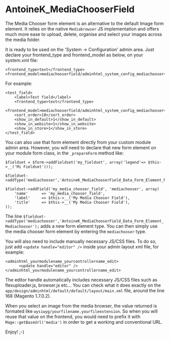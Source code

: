 AntoineK_MediaChooserField
==========================


The Media Chooser form element is an alternative to the default Image form element. It relies on the native ```Mediabrowser``` JS implementation and offers much more ease to upload, delete, organise and select your images across the media folder.

It is ready to be used on the 'System -> Configuration' admin area.
Just declare your frontend_type and frontend_model as below, on your system.xml file:

```
<frontend_type>text</frontend_type>
<frontend_model>mediachooserfield/adminhtml_system_config_mediachooser</frontend_model>
```

For example:

```
<test_field>
    <label>Test field</label>
    <frontend_type>text</frontend_type>
    <frontend_model>mediachooserfield/adminhtml_system_config_mediachooser</frontend_model>
    <sort_order>10</sort_order>
    <show_in_default>1</show_in_default>
    <show_in_website>1</show_in_website>
    <show_in_store>1</show_in_store>
</test_field>
```

You can also use that form element directly from your custom module admin area.
However, you will need to declare that new form element on your module form class, in the ```_prepareForm``` method like:

```
$fieldset = $form->addFieldset('my_fieldset', array('legend'=> $this->__('Mi Fieldset')));

$fieldset->addType('mediachooser','AntoineK_MediaChooserField_Data_Form_Element_Mediachooser');

$fieldset->addField('my_media_chooser_field', 'mediachooser', array(
    'name'      => 'my_media_chooser_field',
    'label'     => $this->__('My Media Chooser Field'),
    'title'     => $this->__('My Media Chooser Field'),
));
```

The line ```$fieldset->addType('mediachooser','AntoineK_MediaChooserField_Data_Form_Element_Mediachooser');``` adds a new form element type.
You can then simply use the media chooser form element by entering the ```mediachooser``` type.

You will also need to include manually necessary JS/CSS files.
To do so, just add ```<update handle="editor" />``` inside your admin layout xml file, for example:

```
<adminhtml_yourmodulename_yourcontrollername_edit>
      <update handle="editor" />
</adminhtml_yourmodulename_yourcontrollername_edit>
```

The editor handle automatically includes necessary JS/CSS files such as flexuploader.js, browser.js etc...
You can check what it does exactly on the ```app/design/adminhtml/default/default/layout/main.xml``` file, around the line 168 (Magento 1.7.0.2).


When you select an image from the media browser, the value returned is formated like ```wysiwyg/yourfilename.yourfileextension```.
So when you will reuse that value on the frontend, you would need to prefix it with ```Mage::getBaseUrl('media')``` in order to get a working and conventional URL.

Enjoy! ;-)
